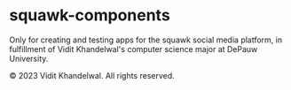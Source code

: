# squawk-components

Only for creating and testing apps for the squawk social media platform, in fulfillment of Vidit Khandelwal's computer science major at DePauw University. 

&copy; 2023 Vidit Khandelwal. All rights reserved. 
